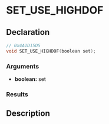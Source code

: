 # SET_USE_HIGHDOF

## Declaration
```cpp
// 0x4A1D15D5
void SET_USE_HIGHDOF(boolean set);
```

### Arguments
- **boolean:** set

### Results

## Description
